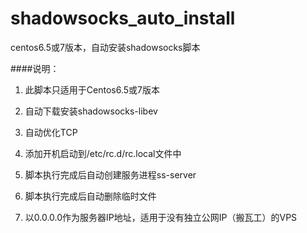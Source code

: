 shadowsocks_auto_install
========================

centos6.5或7版本，自动安装shadowsocks脚本

####说明：
1. 此脚本只适用于Centos6.5或7版本

2. 自动下载安装shadowsocks-libev

3. 自动优化TCP

4. 添加开机启动到/etc/rc.d/rc.local文件中

5. 脚本执行完成后自动创建服务进程ss-server

6. 脚本执行完成后自动删除临时文件

7. 以0.0.0.0作为服务器IP地址，适用于没有独立公网IP（搬瓦工）的VPS
